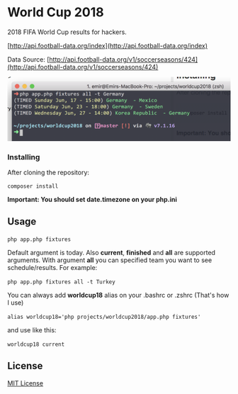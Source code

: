 World Cup 2018
=================

2018 FIFA World Cup results for hackers.

[http://api.football-data.org/index](http://api.football-data.org/index)

Data Source: [http://api.football-data.org/v1/soccerseasons/424](http://api.football-data.org/v1/soccerseasons/424)

<img src="screenshot.png" />


### Installing

After cloning the repository:

```
composer install
```

**Important: You should set date.timezone on your php.ini**


Usage
------------

`php app.php fixtures`

Default argument is today. Also **current**, **finished** and **all** are supported arguments.
With argument **all** you can specified team you want to see schedule/results. For example:

`php app.php fixtures all -t Turkey`

You can always add **worldcup18** alias on your .bashrc or .zshrc (That's how I use)

`alias worldcup18='php projects/worldcup2018/app.php fixtures'`

and use like this:

`worldcup18 current`

License
-------------

[MIT License](http://emir.mit-license.org/)
